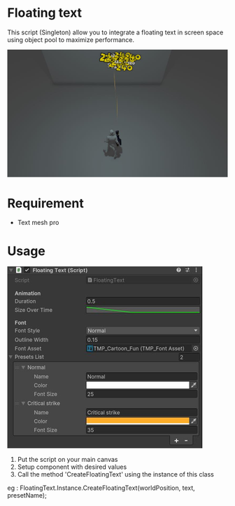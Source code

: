 # Floating text

This script (Singleton) allow you to integrate a floating text in screen space using object pool to maximize performance.

![alt text](./img/img_floating_text.JPG)

# Requirement

- Text mesh pro

# Usage

![alt text](./img/img_floating_text_components.JPG)

  1. Put the script on your main canvas
  2. Setup component with desired values
  3. Call the method 'CreateFloatingText' using the instance of this class

eg : FloatingText.Instance.CreateFloatingText(worldPosition, text, presetName);
